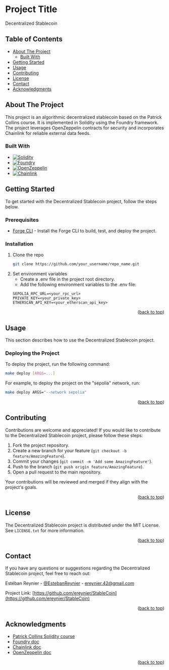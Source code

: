<a name="readme-top"></a>

# Project Title

Decentralized Stablecoin

## Table of Contents

- [About The Project](#about-the-project)
  - [Built With](#built-with)
- [Getting Started](#getting-started)
- [Usage](#usage)
- [Contributing](#contributing)
- [License](#license)
- [Contact](#contact)
- [Acknowledgments](#acknowledgments)

## About The Project

This project is an algorithmic decentralized stablecoin based on the Patrick Collins course. It is implemented in Solidity using the Foundry framework. The project leverages OpenZeppelin contracts for security and incorporates Chainlink for reliable external data feeds.

### Built With

- [![Solidity](https://img.shields.io/badge/Solidity-363636?style=for-the-badge&logo=solidity&logoColor=white)](https://soliditylang.org/)
- [![Foundry](https://img.shields.io/badge/Foundry-008EFD?style=for-the-badge&logo=ethereum&logoColor=white)](https://foundry.finance/)
- [![OpenZeppelin](https://img.shields.io/badge/OpenZeppelin-2D3436?style=for-the-badge&logo=ethereum&logoColor=white)](https://openzeppelin.com/)
- [![Chainlink](https://img.shields.io/badge/Chainlink-375BD2?style=for-the-badge&logo=chainlink&logoColor=white)](https://chain.link/)

## Getting Started

To get started with the Decentralized Stablecoin project, follow the steps below.

### Prerequisites

- [Forge CLI](https://github.com/austintgriffith/cli) - Install the Forge CLI to build, test, and deploy the project.

### Installation

1. Clone the repo
   ```sh
   git clone https://github.com/your_username/repo_name.git
    ```
2. Set environment variables
    - Create a .env file in the project root directory.
    - Add the following environment variables to the .env file:
    ```env
    SEPOLIA_RPC_URL=<your_rpc_url>
    PRIVATE_KEY=<your_private_key>
    ETHERSCAN_API_KEY=<your_etherscan_api_key>
    ```

<p align="right">(<a href="#readme-top">back to top</a>)</p>

## Usage

This section describes how to use the Decentralized Stablecoin project.

### Deploying the Project

To deploy the project, run the following command:

```sh
make deploy [ARGS=...]
```

For example, to deploy the project on the "sepolia" network, run:

```sh
make deploy ARGS="--network sepolia"
```

<p align="right">(<a href="#readme-top">back to top</a>)</p>

<!-- CONTRIBUTING -->
## Contributing

Contributions are welcome and appreciated! If you would like to contribute to the Decentralized Stablecoin project, please follow these steps:

1. Fork the project repository.
2. Create a new branch for your feature (`git checkout -b feature/AmazingFeature`).
3. Commit your changes (`git commit -m 'Add some AmazingFeature'`).
4. Push to the branch (`git push origin feature/AmazingFeature`).
5. Open a pull request to the main repository.

Your contributions will be reviewed and merged if they align with the project's goals.

<p align="right">(<a href="#readme-top">back to top</a>)</p>

## License

The Decentralized Stablecoin project is distributed under the MIT License. See `LICENSE.txt` for more information.

<p align="right">(<a href="#readme-top">back to top</a>)</p>

<!-- CONTACT -->
## Contact

If you have any questions or suggestions regarding the Decentralized Stablecoin project, feel free to reach out:

Estéban Reynier - [@EstebanReynier](https://twitter.com/EstebanReynier) - [ereynier.42@gmail.com](mailto:ereynier.42@gmail.com)

Project Link: [https://github.com/ereynier/StableCoin](https://github.com/ereynier/StableCoin)

<p align="right">(<a href="#readme-top">back to top</a>)</p>

<!-- ACKNOWLEDGMENTS -->
## Acknowledgments

* [Patrick Collins Solidity course](https://www.youtube.com/playlist?list=PL4Rj_WH6yLgWe7TxankiqkrkVKXIwOP42)
* [Foundry doc](https://book.getfoundry.sh/)
* [Chainlink doc](https://docs.chain.link/)
* [OpenZeppelin doc](https://docs.openzeppelin.com/contracts/4.x/)
<p align="right">(<a href="#readme-top">back to top</a>)</p>
